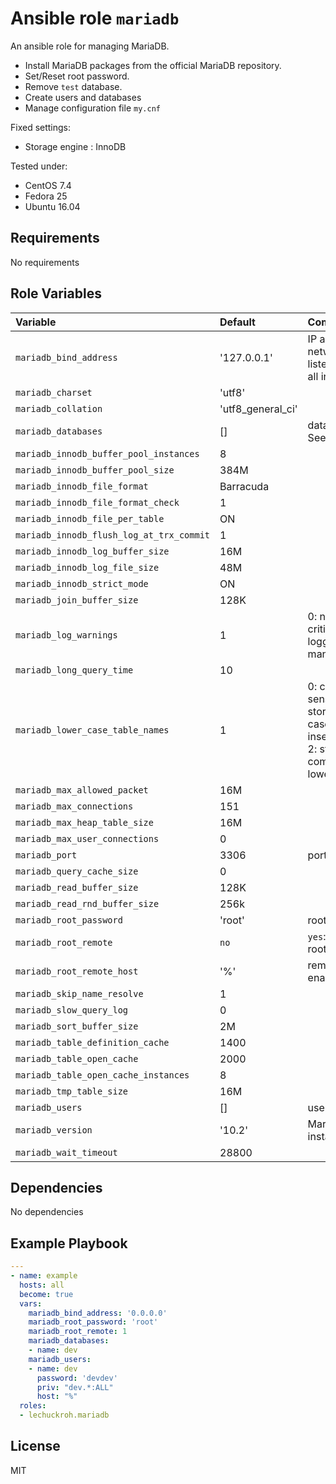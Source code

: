 # Ansible role `mariadb`

An ansible role for managing MariaDB.

* Install MariaDB packages from the official MariaDB repository.
* Set/Reset root password.
* Remove `test` database.
* Create users and databases
* Manage configuration file `my.cnf`

Fixed settings:
* Storage engine : InnoDB

Tested under:
* CentOS 7.4
* Fedora 25
* Ubuntu 16.04

## Requirements

No requirements

## Role Variables

| Variable                                 | Default           | Comments                                                                                                    |
|:-----------------------------------------|:------------------|:------------------------------------------------------------------------------------------------------------|
| `mariadb_bind_address`                   | '127.0.0.1'       | IP address of the network interface to listen on. '0.0.0.0' for all interfaces. |
| `mariadb_charset`                        | 'utf8'            | |
| `mariadb_collation`                      | 'utf8_general_ci' | |
| `mariadb_databases`                      | []                | databases to add. See [mysql_db](http://docs.ansible.com/ansible/devel/modules/mysql_db_module.html#parameters) |
| `mariadb_innodb_buffer_pool_instances`   | 8                 | |
| `mariadb_innodb_buffer_pool_size`        | 384M              | |
| `mariadb_innodb_file_format`             | Barracuda         | |
| `mariadb_innodb_file_format_check`       | 1                 | |
| `mariadb_innodb_file_per_table`          | ON                | |
| `mariadb_innodb_flush_log_at_trx_commit` | 1                 | |
| `mariadb_innodb_log_buffer_size`         | 16M               | |
| `mariadb_innodb_log_file_size`           | 48M               | |
| `mariadb_innodb_strict_mode`             | ON                | |
| `mariadb_join_buffer_size`               | 128K              | |
| `mariadb_log_warnings`                   | 1                 | 0: no warning logs. 1: critical warnings logged. >= 2: see manual. |
| `mariadb_long_query_time`                | 10                | |
| `mariadb_lower_case_table_names`         | 1                 | 0: case-sensitive(Linux), 1: stored in lowercase, case-insensitive(Windows), 2: stored as declared, compared in lowercase(OSX) |
| `mariadb_max_allowed_packet`             | 16M               | |
| `mariadb_max_connections`                | 151               | |
| `mariadb_max_heap_table_size`            | 16M               | |
| `mariadb_max_user_connections`           | 0                 | |
| `mariadb_port`                           | 3306              | port number |
| `mariadb_query_cache_size`               | 0                 | |
| `mariadb_read_buffer_size`               | 128K              | |
| `mariadb_read_rnd_buffer_size`           | 256k              | |
| `mariadb_root_password`                  | 'root'            | root password |
| `mariadb_root_remote`                    | `no`              | `yes`: enable remote root login |
| `mariadb_root_remote_host`               | '%'               | remote root login enabled host |
| `mariadb_skip_name_resolve`              | 1                 | |
| `mariadb_slow_query_log`                 | 0                 | |
| `mariadb_sort_buffer_size`               | 2M                | |
| `mariadb_table_definition_cache`         | 1400              | |
| `mariadb_table_open_cache`               | 2000              | |
| `mariadb_table_open_cache_instances`     | 8                 | |
| `mariadb_tmp_table_size`                 | 16M               | |
| `mariadb_users`                          | []                | users to add |
| `mariadb_version`                        | '10.2'            | MariaDB version to install |
| `mariadb_wait_timeout`                   | 28800             | |

## Dependencies

No dependencies

## Example Playbook

```yaml
---
- name: example
  hosts: all
  become: true
  vars:
    mariadb_bind_address: '0.0.0.0'
    mariadb_root_password: 'root'
    mariadb_root_remote: 1
    mariadb_databases:
    - name: dev
    mariadb_users:
    - name: dev
      password: 'devdev'
      priv: "dev.*:ALL"
      host: "%"
  roles:
  - lechuckroh.mariadb     
```

## License
MIT
